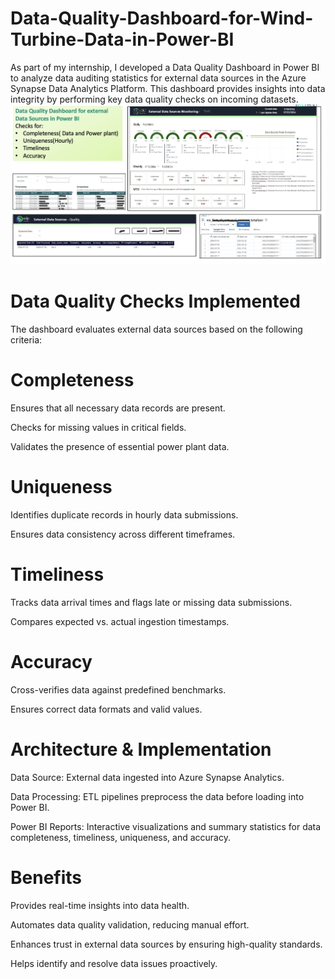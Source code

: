 # Data-Quality-Dashboard-for-Wind-Turbine-Data-in-Power-BI
As part of my internship, I developed a Data Quality Dashboard in Power BI to analyze data auditing statistics for external data sources in the Azure Synapse Data Analytics Platform. This dashboard provides insights into data integrity by performing key data quality checks on incoming datasets.
![Alt text](https://github.com/priyaavijay/Data-Quality-Dashboard-for-Wind-Turbine-Data-in-Power-BI/blob/main/DQ%20Analysis%20Dashboard.png)
# **Data Quality Checks Implemented**

The dashboard evaluates external data sources based on the following criteria:

# Completeness

Ensures that all necessary data records are present.

Checks for missing values in critical fields.

Validates the presence of essential power plant data.

# Uniqueness

Identifies duplicate records in hourly data submissions.

Ensures data consistency across different timeframes.

# Timeliness

Tracks data arrival times and flags late or missing data submissions.

Compares expected vs. actual ingestion timestamps.

# Accuracy

Cross-verifies data against predefined benchmarks.

Ensures correct data formats and valid values.

# Architecture & Implementation

Data Source: External data ingested into Azure Synapse Analytics.

Data Processing: ETL pipelines preprocess the data before loading into Power BI.

Power BI Reports: Interactive visualizations and summary statistics for data completeness, timeliness, uniqueness, and accuracy.

# Benefits

Provides real-time insights into data health.

Automates data quality validation, reducing manual effort.

Enhances trust in external data sources by ensuring high-quality standards.

Helps identify and resolve data issues proactively.

